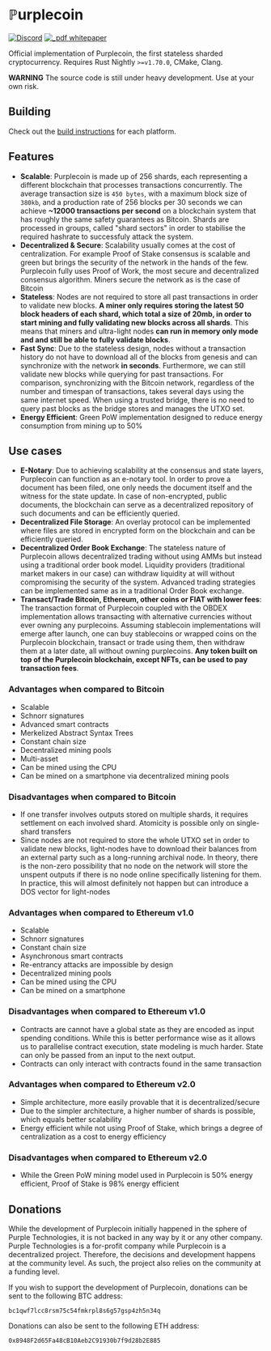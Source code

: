 # ℙurplecoin
[![Discord](https://img.shields.io/discord/435827644915777536.svg)](https://discord.gg/UCYWSsd) [![_pdf whitepaper](https://img.shields.io/badge/_pdf-whitepaper-blue.svg)](https://github.com/purpleprotocol/purplecoin_whitepaper/raw/main/whitepaper.pdf)

Official implementation of Purplecoin, the first stateless sharded cryptocurrency. Requires Rust Nightly `>=v1.70.0`, CMake, Clang.

**WARNING** The source code is still under heavy development. Use at your own risk.

## Building
Check out the [build instructions](https://github.com/purpleprotocol/purplecoin/blob/main/BUILDING.md) for each platform.

## Features
* **Scalable**: Purplecoin is made up of 256 shards, each representing a different blockchain that processes transactions concurrently. The average transaction size is `450 bytes`, with a maximum block size of `380kb`, and a production rate of 256 blocks per 30 seconds we can achieve **~12000 transactions per second** on a blockchain system that has roughly the same safety guarantees as Bitcoin. Shards are processed in groups, called "shard sectors" in order to stabilise the required hashrate to successfuly attack the system.
* **Decentralized & Secure**: Scalability usually comes at the cost of centralization. For example Proof of Stake consensus is scalable and green but brings the security of the network in the hands of the few. Purplecoin fully uses Proof of Work, the most secure and decentralized consensus algorithm. Miners secure the network as is the case of Bitcoin
* **Stateless**: Nodes are not required to store all past transactions in order to validate new blocks. **A miner only requires storing the latest 50 block headers of each shard, which total a size of 20mb, in order to start mining and fully validating new blocks across all shards**. This means that miners and ultra-light nodes **can run in memory only mode and and still be able to fully validate blocks**.
* **Fast Sync**: Due to the stateless design, nodes without a transaction history do not have to download all of the blocks from genesis and can synchronize with the network **in seconds**. Furthermore, we can still validate new blocks while querying for past transactions. For comparison, synchronizing with the Bitcoin network, regardless of the number and timespan of transactions, takes several days using the same internet speed. When using a trusted bridge, there is no need to query past blocks as the bridge stores and manages the UTXO set.
* **Energy Efficient**: Green PoW implementation designed to reduce energy consumption from mining up to 50%

## Use cases
* **E-Notary**: Due to achieving scalability at the consensus and state layers, Purplecoin can function as an e-notary tool. In order to prove a document has been filed, one only needs the document itself and the witness for the state update. In case of non-encrypted, public documents, the blockchain can serve as a decentralized repository of such documents and can be efficiently queried.
* **Decentralized File Storage**: An overlay protocol can be implemented where files are stored in encrypted form on the blockchain and can be efficiently queried.
* **Decentralized Order Book Exchange**: The stateless nature of Purplecoin allows decentralized trading without using AMMs but instead using a traditional order book model. Liquidity providers (traditional market makers in our case) can withdraw liquidity at will without compromising the security of the system. Advanced trading strategies can be implemented same as in a traditional Order Book exchange.
* **Transact/Trade Bitcoin, Ethereum, other coins or FIAT with lower fees**: The transaction format of Purplecoin coupled with the OBDEX implementation allows transacting with alternative currencies without ever owning any purplecoins. Assuming stablecoin implementations will emerge after launch, one can buy stablecoins or wrapped coins on the Purplecoin blockchain, transact or trade using them, then withdraw them at a later date, all without owning purplecoins. **Any token built on top of the Purplecoin blockchain, except NFTs, can be used to pay transaction fees**.

### Advantages when compared to Bitcoin
* Scalable
* Schnorr signatures
* Advanced smart contracts
* Merkelized Abstract Syntax Trees
* Constant chain size
* Decentralized mining pools
* Multi-asset
* Can be mined using the CPU
* Can be mined on a smartphone via decentralized mining pools

### Disadvantages when compared to Bitcoin
* If one transfer involves outputs stored on multiple shards, it requires settlement on each involved shard. Atomicity is possible only on single-shard transfers
* Since nodes are not required to store the whole UTXO set in order to validate new blocks, light-nodes have to download their balances from an external party such as a long-running archival node. In theory, there is the non-zero possibility that no node on the network will store the unspent outputs if there is no node online specifically listening for them. In practice, this will almost definitely not happen but can introduce a DOS vector for light-nodes

### Advantages when compared to Ethereum v1.0
* Scalable
* Schnorr signatures
* Constant chain size
* Asynchronous smart contracts
* Re-entrancy attacks are impossible by design
* Decentralized mining pools
* Can be mined using the CPU
* Can be mined on a smartphone

### Disadvantages when compared to Ethereum v1.0
* Contracts are cannot have a global state as they are encoded as input spending conditions. While this is better performance wise as it allows us to parallelise contract execution, state modeling is much harder. State can only be passed from an input to the next output.
* Contracts can only interact with contracts found in the same transaction

### Advantages when compared to Ethereum v2.0
* Simple architecture, more easily provable that it is decentralized/secure
* Due to the simpler architecture, a higher number of shards is possible, which equals better scalability
* Energy efficient while not using Proof of Stake, which brings a degree of centralization as a cost to energy efficiency

### Disadvantages when compared to Ethereum v2.0
* While the Green PoW mining model used in Purplecoin is 50% energy efficient, Proof of Stake is 98% energy efficient

## Donations
While the development of Purplecoin initially happened in the sphere of Purple Technologies, it is not backed in any way by it or any other company. Purple Technologies is a for-profit company while Purplecoin is a decentralized project. Therefore, the decisions and development happens at the community level. As such, the project also relies on the community at a funding level. 

If you wish to support the development of Purplecoin, donations can be sent to the following BTC address:
```
bc1qwf7lcc8rsm75c54fmkrpl8s6g57gsp4zh5n34q
```

Donations can also be sent to the following ETH address:
```
0x8948F2d65Fa48cB10Aeb2C91930b7f9d28b2E885
```
